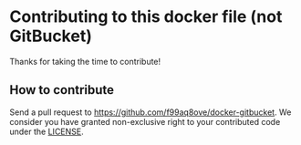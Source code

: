 # Contributing to this docker file (not GitBucket)

Thanks for taking the time to contribute!

## How to contribute
Send a pull request to https://github.com/f99aq8ove/docker-gitbucket.
We consider you have granted non-exclusive right to your contributed code under the [LICENSE](LICENSE).
